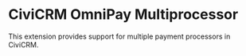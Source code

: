 # CiviCRM OmniPay Multiprocessor

This extension provides support for multiple payment processors in CiviCRM.
